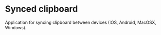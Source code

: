 # Synced clipboard
Application for syncing clipboard between devices (IOS, Android, MacOSX, Windows).
